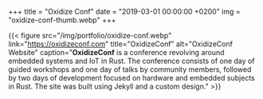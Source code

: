 +++
title = "Oxidize Conf"
date = "2019-03-01 00:00:00 +0200"
img = "oxidize-conf-thumb.webp"
+++

{{< figure src="/img/portfolio/oxidize-conf.webp" link="https://oxidizeconf.com" title="OxidizeConf" alt="OxidizeConf Website" caption="**OxidizeConf** is a conference revolving around embedded systems and IoT in Rust. The conference consists of one day of guided workshops and one day of talks by community members, followed by two days of development focused on hardware and embedded subjects in Rust. The site was built using Jekyll and a custom design." >}}
